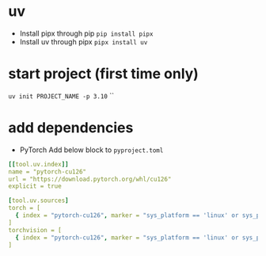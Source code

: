 # uv

- Install pipx through pip
`pip install pipx`
- Install uv through pipx
`pipx install uv`

# start project (first time only)
`uv init PROJECT_NAME -p 3.10`
``

# add dependencies

- PyTorch
Add below block to `pyproject.toml`
```yaml
[[tool.uv.index]]
name = "pytorch-cu126"
url = "https://download.pytorch.org/whl/cu126"
explicit = true

[tool.uv.sources]
torch = [
  { index = "pytorch-cu126", marker = "sys_platform == 'linux' or sys_platform == 'win32'" },
]
torchvision = [
  { index = "pytorch-cu126", marker = "sys_platform == 'linux' or sys_platform == 'win32'" },
]
```